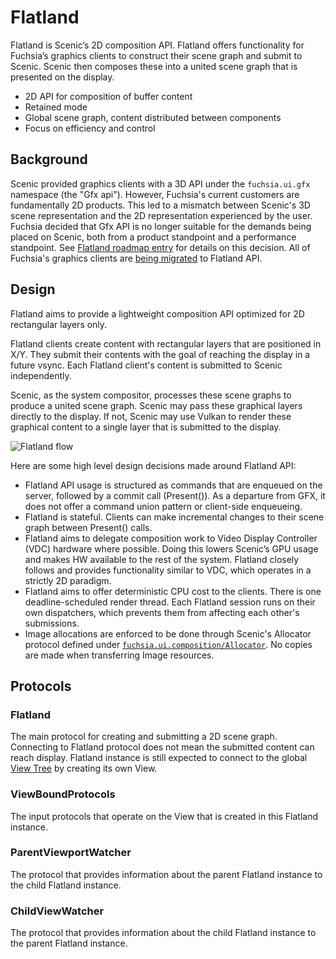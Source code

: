 # Flatland

Flatland is Scenic’s 2D composition API. Flatland offers functionality for Fuchsia’s graphics
clients to construct their scene graph and submit to Scenic. Scenic then composes these into a
united scene graph that is presented on the display.

* 2D API for composition of buffer content
* Retained mode
* Global scene graph, content distributed between components
* Focus on efficiency and control

## Background

Scenic provided graphics clients with a 3D API under the `fuchsia.ui.gfx` namespace (the "Gfx api").
However, Fuchsia's current customers are fundamentally 2D products. This led to a mismatch between
Scenic's 3D scene representation and the 2D representation experienced by the user. Fuchsia decided
that Gfx API is no longer suitable for the demands being placed on Scenic, both from a product
standpoint and a performance standpoint. See
[Flatland roadmap entry](/docs/contribute/roadmap/2021/flatland.md) for details on this decision.
All of Fuchsia's graphics clients are [being migrated](http://fxbug.dev/93979) to Flatland API.

## Design

Flatland aims to provide a lightweight composition API optimized for 2D rectangular layers only.

Flatland clients create content with rectangular layers that are positioned in X/Y. They submit
their contents with the goal of reaching the display in a future vsync. Each Flatland client's
content is submitted to Scenic independently.

Scenic, as the system compositor, processes these scene graphs to produce a united scene graph.
Scenic may pass these graphical layers directly to the display. If not, Scenic may use Vulkan to
render these graphical content to a single layer that is submitted to the display.

![Flatland flow](images/flatland-flow.png)

Here are some high level design decisions made around Flatland API:

 * Flatland API usage is structured as commands that are enqueued on the server, followed by a
 commit call (Present()). As a departure from GFX, it does not offer a command union pattern or
 client-side enqueueing.
 * Flatland is stateful. Clients can make incremental changes to their scene graph between Present()
 calls.
 * Flatland aims to delegate composition work to Video Display Controller (VDC) hardware where
 possible. Doing this lowers Scenic’s GPU usage and makes HW available to the rest of the system.
 Flatland closely follows and provides functionality similar to VDC, which operates in a strictly 2D
 paradigm.
 * Flatland aims to offer deterministic CPU cost to the clients. There is one deadline-scheduled
 render thread. Each Flatland session runs on their own dispatchers, which prevents them from
 affecting each other's submissions.
 * Image allocations are enforced to be done through Scenic's Allocator protocol defined under
 [`fuchsia.ui.composition/Allocator`](https://fuchsia.dev/reference/fidl/fuchsia.ui.composition#Allocator).
 No copies are made when transferring Image resources.

## Protocols

### Flatland

The main protocol for creating and submitting a 2D scene graph. Connecting to Flatland protocol does
not mean the submitted content can reach display. Flatland instance is still expected to connect to
the global [View Tree](/docs/concepts/ui/scenic/views.md) by creating its own View.

### ViewBoundProtocols

The input protocols that operate on the View that is created in this Flatland instance.

### ParentViewportWatcher
The protocol that provides information about the parent Flatland instance to the child Flatland
instance.

### ChildViewWatcher
The protocol that provides information about the child Flatland instance to the parent Flatland
instance.
